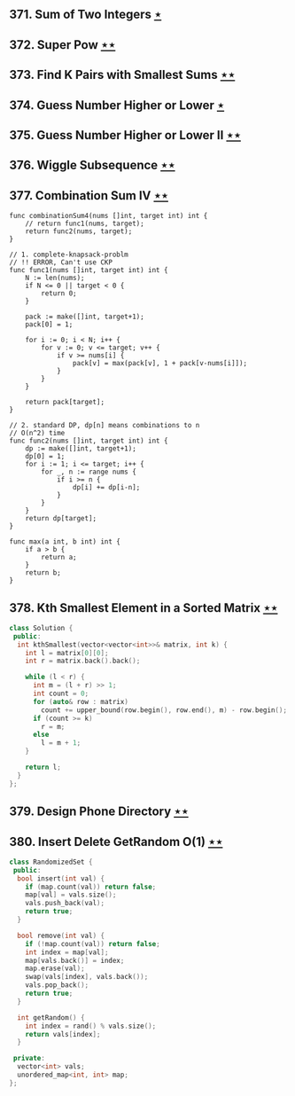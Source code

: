 ## 371. Sum of Two Integers [$\star$](https://leetcode.com/problems/sum-of-two-integers)

## 372. Super Pow [$\star\star$](https://leetcode.com/problems/super-pow)

## 373. Find K Pairs with Smallest Sums [$\star\star$](https://leetcode.com/problems/find-k-pairs-with-smallest-sums)

## 374. Guess Number Higher or Lower [$\star$](https://leetcode.com/problems/guess-number-higher-or-lower)

## 375. Guess Number Higher or Lower II [$\star\star$](https://leetcode.com/problems/guess-number-higher-or-lower-ii)

## 376. Wiggle Subsequence [$\star\star$](https://leetcode.com/problems/wiggle-subsequence)

## 377. Combination Sum IV [$\star\star$](https://leetcode.com/problems/combination-sum-iv)

```golang
func combinationSum4(nums []int, target int) int {
	// return func1(nums, target);
	return func2(nums, target);
}

// 1. complete-knapsack-problm
// !! ERROR, Can't use CKP
func func1(nums []int, target int) int {
	N := len(nums);
	if N <= 0 || target < 0 {
		return 0;
	}

	pack := make([]int, target+1);
	pack[0] = 1;

	for i := 0; i < N; i++ {
		for v := 0; v <= target; v++ {
			if v >= nums[i] {
				pack[v] = max(pack[v], 1 + pack[v-nums[i]]);
			}
		}
	}

	return pack[target];
}

// 2. standard DP, dp[n] means combinations to n
// O(n^2) time
func func2(nums []int, target int) int {
	dp := make([]int, target+1);
	dp[0] = 1;
	for i := 1; i <= target; i++ {
		for _, n := range nums {
			if i >= n {
				dp[i] += dp[i-n];
			}
		}
	}
	return dp[target];
}

func max(a int, b int) int {
	if a > b {
		return a;
	}
	return b;
}
```

## 378. Kth Smallest Element in a Sorted Matrix [$\star\star$](https://leetcode.com/problems/kth-smallest-element-in-a-sorted-matrix)

```cpp
class Solution {
 public:
  int kthSmallest(vector<vector<int>>& matrix, int k) {
    int l = matrix[0][0];
    int r = matrix.back().back();

    while (l < r) {
      int m = (l + r) >> 1;
      int count = 0;
      for (auto& row : matrix)
        count += upper_bound(row.begin(), row.end(), m) - row.begin();
      if (count >= k)
        r = m;
      else
        l = m + 1;
    }

    return l;
  }
};
```

## 379. Design Phone Directory [$\star\star$](https://leetcode.com/problems/design-phone-directory)

## 380. Insert Delete GetRandom O(1) [$\star\star$](https://leetcode.com/problems/insert-delete-getrandom-o1)

```cpp
class RandomizedSet {
 public:
  bool insert(int val) {
    if (map.count(val)) return false;
    map[val] = vals.size();
    vals.push_back(val);
    return true;
  }

  bool remove(int val) {
    if (!map.count(val)) return false;
    int index = map[val];
    map[vals.back()] = index;
    map.erase(val);
    swap(vals[index], vals.back());
    vals.pop_back();
    return true;
  }

  int getRandom() {
    int index = rand() % vals.size();
    return vals[index];
  }

 private:
  vector<int> vals;
  unordered_map<int, int> map;
};
```
